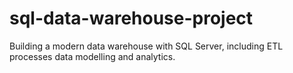 # sql-data-warehouse-project
Building a modern data warehouse with SQL Server, including ETL processes data modelling and analytics.

